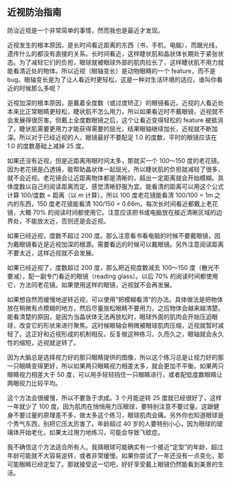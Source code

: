 ## 近视防治指南

防治近视是一个非常简单的事情，然而我也是最近才发现。

近视发生的根本原因，是长时间看近距离的东西（书，手机，电脑），而跟光线，遗传什么的都没有直接的关系。长时间看近，这样睫状肌和晶状体长期处于紧张状态。为了减轻它们的负担，眼球就被眼球外部的肌肉拉长了，这样睫状肌不用力就能看清近处的物体。所以近视（眼轴变长）是动物眼睛的一个 feature，而不是 bug。眼轴变长是为了让人看近时更轻松，这是一种对生活环境的适应，谁叫你看近的时候那么多呢？

近视加深的根本原因，是戴着全度数（或过度矫正）的眼镜看近。近视的人看近处本来比正常眼睛更轻松，睫状肌不怎么用力，所以如果看近时不戴眼镜，近视就不会发展得很厉害。但戴上全度数眼镜之后，这个让看近变得轻松的 feature 被抵消了，睫状肌需要更用力才能获得需要的屈光，结果眼轴继续加长，近视就不断加深。所以对于已经近视的人，眼镜最好不要配足 1.0 的度数，平时的眼镜应该在 1.0 的度数基础上减掉 25 度。

如果还没有近视，但是近距离用眼时间太多，那就买一个 100～150 度的老花镜。因为老花镜是凸透镜，能帮助晶状体一起屈光，所以睫状肌的负担就减轻了很多，就不会近视。老花镜会让近距离物体都是清晰的，超出一定距离就会开始模糊。具体度数以自己的阅读距离而定，感觉清晰舒服为宜。能看清的距离可以用这个公式计算 100/度数 = 距离（以 m 计算）。所以 100 度老花镜能看清 100/100 = 1m 之内的东西，150 度老花镜能看清 100/150 = 0.66m。每次长时间看近都戴上老花镜，大概 70% 的阅读时间都使用它。注意应该把书或电脑放在接近清晰区域的边界处，不能放太近，否则还是会近视。

如果已经近视，度数不超过 200 度。那么注意看书看电脑的时候不要戴眼镜，因为戴眼镜看近是近视加深的根源。需要看远的时候可以戴眼镜。另外注意阅读距离不要太近，这样近视就不会发展。

如果已经近视了，度数超过 200 度，那么把近视度数减去 100～150 度（散光不要减），配一副专门看近的眼镜（reading glass）。以后 70% 的阅读时间都使用它，方法同老花镜。如果使用这样的眼镜，近视就不会再发展。

如果想自然而缓慢地逆转近视，可以使用“把模糊看清”的办法。具体做法是把物体放在稍微有点模糊的地方，然后尽量放松眼睛不要用力，之后物体会越来越清楚。能看清楚的原因，是因为当晶状体无法再放松时，眼球外面的肌肉会开始压迫眼球，改变它的形状来进行聚焦。这时候眼轴会稍微被眼球肌肉压缩，近视就暂时减轻了。这正好和近视形成的机制相反。反复做这种练习，久而久之，眼轴就会永久性的缩短，近视就逆转了。

因为大脑总是选择视力好的那只眼睛提供的图像，所以这个练习总是让视力好的那一只眼睛变得更好，所以如果两只眼睛视力相差太多，就会更加不平衡。如果两只眼睛视力相差大于 50 度，可以用手轻轻挡住一只眼睛进行，或者配低度数眼睛让两眼视力比较平均。

这个方法会很缓慢，所以不要急于求成。3 个月能逆转 25 度就已经很好了，这样一年就少了 100 度。因为肌肉在悄悄用力压眼球，要特别注意不要过量。这跟健身不要过量的原理差不多，做太多这个练习，眼球肌肉会痛。另外你也知道眼球是个秀气东西，别把它压太厉害了。年龄超过 40 岁的人要特别小心，因为眼球的玻璃体开始老化，如果太过用力地练习，可能会导致飞蚊症。

我不确信这个方法适合所有人。我猜眼球可能确实有一个接近“定型”的年龄，超过年龄可能就不大容易逆转，或者非常缓慢。如果你尝试了一年还没有一点变化，那可能眼睛已经定型了。那就接受这一切吧，好好享受戴上眼镜仍然能看到美景的生活。
